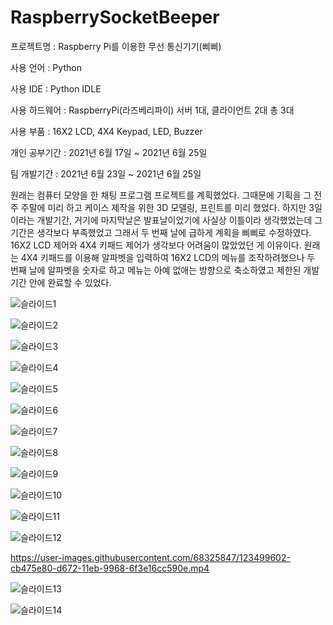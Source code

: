 # RaspberrySocketBeeper

프로젝트명 : Raspberry Pi를 이용한 무선 통신기기(삐삐)

사용 언어 : Python

사용 IDE : Python IDLE

사용 하드웨어 : RaspberryPi(라즈베리파이) 서버 1대, 클라이언트 2대 총 3대

사용 부품 : 16X2 LCD, 4X4 Keypad, LED, Buzzer

개인 공부기간 : 2021년 6월 17일 ~ 2021년 6월 25일

팀 개발기간 : 2021년 6월 23일 ~ 2021년 6월 25일

원래는 컴퓨터 모양을 한 채팅 프로그램 프로젝트를 계획했었다. 그때문에 기획을 그 전 주 주말에 미리 하고 케이스 제작을 위한 3D 모델링, 프린트를 미리 했었다. 하지만 3일이라는 개발기간, 거기에 마지막날은 발표날이었기에 사실상 이틀이라 생각했었는데 그 기간은 생각보다 부족했었고 그래서 두 번째 날에 급하게 계획을 삐삐로 수정하였다. 16X2 LCD 제어와 4X4 키패드 제어가 생각보다 어려움이 많았었던 게 이유이다. 원래는 4X4 키패드를 이용해 알파벳을 입력하여 16X2 LCD의 메뉴를 조작하려했으나 두 번째 날에 알파벳을 숫자로 하고 메뉴는 아예 없애는 방향으로 축소하였고 제한된 개발기간 안에 완료할 수 있었다.

![슬라이드1](https://user-images.githubusercontent.com/68325847/123499564-a226ce00-d672-11eb-96ed-3a2ef6bd3ff6.PNG)

![슬라이드2](https://user-images.githubusercontent.com/68325847/123499565-a3f09180-d672-11eb-88e6-81068105f433.PNG)

![슬라이드3](https://user-images.githubusercontent.com/68325847/123499567-a521be80-d672-11eb-9faa-a5a461837c7b.PNG)

![슬라이드4](https://user-images.githubusercontent.com/68325847/123499569-a652eb80-d672-11eb-9db0-9aadd655fb35.PNG)

![슬라이드5](https://user-images.githubusercontent.com/68325847/123499571-a7841880-d672-11eb-876f-cfcc95bb3572.PNG)

![슬라이드6](https://user-images.githubusercontent.com/68325847/123499704-97206d80-d673-11eb-8355-fbef3ec541e1.PNG)

![슬라이드7](https://user-images.githubusercontent.com/68325847/123499575-aa7f0900-d672-11eb-935d-9fb727958b50.PNG)

![슬라이드8](https://user-images.githubusercontent.com/68325847/123499578-ac48cc80-d672-11eb-9259-40b5f19816e6.PNG)

![슬라이드9](https://user-images.githubusercontent.com/68325847/123499580-ad79f980-d672-11eb-9664-463ab9a272bd.PNG)

![슬라이드10](https://user-images.githubusercontent.com/68325847/123499581-aeab2680-d672-11eb-9f8c-86298d5080da.PNG)

![슬라이드11](https://user-images.githubusercontent.com/68325847/123499582-afdc5380-d672-11eb-9b4f-8adfc0ec0294.PNG)

![슬라이드12](https://user-images.githubusercontent.com/68325847/123499583-b10d8080-d672-11eb-971f-71bf2b096a43.PNG)

https://user-images.githubusercontent.com/68325847/123499602-cb475e80-d672-11eb-9968-6f3e16cc590e.mp4

![슬라이드13](https://user-images.githubusercontent.com/68325847/123499584-b23ead80-d672-11eb-8721-a75bf097aa72.PNG)

![슬라이드14](https://user-images.githubusercontent.com/68325847/123499585-b36fda80-d672-11eb-88d9-b90f8fdebe82.PNG)
